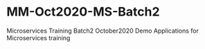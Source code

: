 # MM-Oct2020-MS-Batch2
Microservices Training Batch2 October2020
Demo Applications for Microservices training
